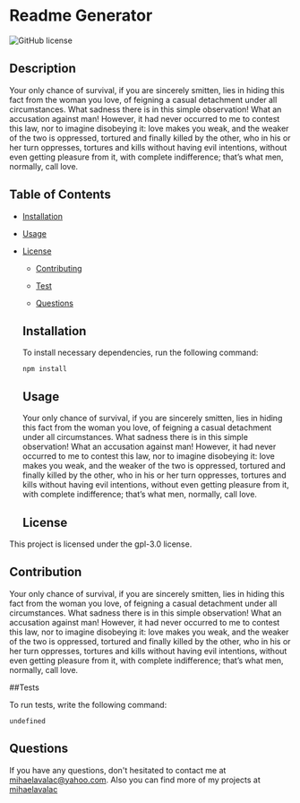  # Readme Generator
  ![GitHub license](https://img.shields.io/badge/license-gpl-3.0-blue.svg)

  ## Description

  Your only chance of survival, if you are sincerely smitten, lies in hiding this fact from the woman you love, of feigning a casual detachment under all circumstances. What sadness there is in this simple observation! What an accusation against man! However, it had never occurred to me to contest this law, nor to imagine disobeying it: love makes you weak, and the weaker of the two is oppressed, tortured and finally killed by the other, who in his or her turn oppresses, tortures and kills without having evil intentions, without even getting pleasure from it, with complete indifference; that’s what men, normally, call love.

  ## Table of Contents
  
  * [Installation](#installation)
  
  * [Usage](#usage)

  
* [License](#license)

  
  * [Contributing](#contribution)
  
  * [Test](#tests)
  
  * [Questions](#questions)
  
  ## Installation 
  
  To install necessary dependencies, run the following command:
  ```
  npm install
  ```
  
  ## Usage

  Your only chance of survival, if you are sincerely smitten, lies in hiding this fact from the woman you love, of feigning a casual detachment under all circumstances. What sadness there is in this simple observation! What an accusation against man! However, it had never occurred to me to contest this law, nor to imagine disobeying it: love makes you weak, and the weaker of the two is oppressed, tortured and finally killed by the other, who in his or her turn oppresses, tortures and kills without having evil intentions, without even getting pleasure from it, with complete indifference; that’s what men, normally, call love.

  ## License

This project is licensed under the gpl-3.0 license.
  
  ## Contribution
  
  Your only chance of survival, if you are sincerely smitten, lies in hiding this fact from the woman you love, of feigning a casual detachment under all circumstances. What sadness there is in this simple observation! What an accusation against man! However, it had never occurred to me to contest this law, nor to imagine disobeying it: love makes you weak, and the weaker of the two is oppressed, tortured and finally killed by the other, who in his or her turn oppresses, tortures and kills without having evil intentions, without even getting pleasure from it, with complete indifference; that’s what men, normally, call love.
  
  ##Tests
  
  To run tests, write the following command:
  ```
  undefined
  ```
  ## Questions

  If you have any questions, don't hesitated to contact me at  mihaelavalac@yahoo.com. Also you can find more of my projects at [mihaelavalac](https://github.com/mihaelavalac/)

  